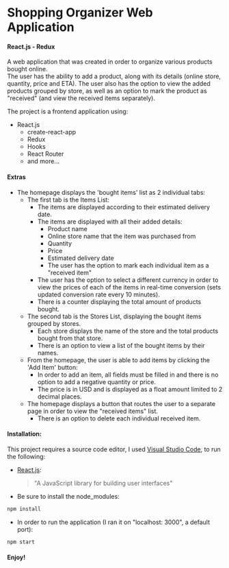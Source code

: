 # Shopping Organizer Web Application

#### React.js - Redux

A web application that was created in order to organize various products bought online.  
The user has the ability to add a product, along with its details (online store, quantity, price and ETA).
The user also has the option to view the added products grouped by store, as well as an option to mark the product as "received" (and view the received items separately).

The project is a frontend application using:

- React.js
  - create-react-app
  - Redux
  - Hooks
  - React Router
  - and more...

#### Extras

- The homepage displays the 'bought items' list as 2 individual tabs:
  - The first tab is the Items List:
    - The items are displayed according to their estimated delivery date.
    - The items are displayed with all their added details:
      - Product name
      - Online store name that the item was purchased from
      - Quantity
      - Price
      - Estimated delivery date
      - The user has the option to mark each individual item as a "received item"
    - The user has the option to select a different currency in order to view the prices of each of the items in real-time conversion (sets updated conversion rate every 10 minutes).
    - There is a counter displaying the total amount of products bought.
  - The second tab is the Stores List, displaying the bought items grouped by stores.
    - Each store displays the name of the store and the total products bought from that store.
    - There is an option to view a list of the bought items by their names.
  - From the homepage, the user is able to add items by clicking the 'Add Item' button:
    - In order to add an item, all fields must be filled in and there is no option to add a negative quantity or price.
    - The price is in USD and is displayed as a float amount limited to 2 decimal places.
  - The homepage displays a button that routes the user to a separate page in order to view the "received items" list.
    - There is an option to delete each individual received item.

#### Installation:

This project requires a source code editor, I used [Visual Studio Code](https://code.visualstudio.com/), to run the following:

- [React.js](https://reactjs.org/):

  > "A JavaScript library for building user interfaces"

- Be sure to install the node_modules:

```sh
npm install
```

- In order to run the application (I ran it on "localhost: 3000", a default port):

```sh
npm start
```

#### Enjoy!
